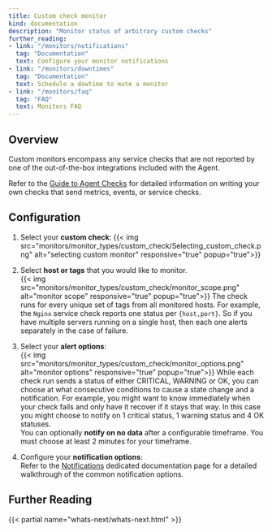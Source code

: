 ```yaml
---
title: Custom check monitor
kind: documentation
description: "Monitor status of arbitrary custom checks"
further_reading:
- link: "/monitors/notifications"
  tag: "Documentation"
  text: Configure your monitor notifications
- link: "/monitors/downtimes"
  tag: "Documentation"
  text: Schedule a dowtime to mute a monitor
- link: "/monitors/faq"
  tag: "FAQ"
  text: Monitors FAQ
---
```


## Overview

Custom monitors encompass any service checks that are not reported by one of the out-of-the-box integrations included with the Agent.

Refer to the [Guide to Agent Checks](/agent/agent_checks/) for detailed information on writing your own checks that send metrics, events, or service checks.

## Configuration

1. Select your **custom check**:
  {{< img src="monitors/monitor_types/custom_check/Selecting_custom_check.png" alt="selecting custom monitor" responsive="true" popup="true">}}
2. Select **host or tags** that you would like to monitor.  
  {{< img src="monitors/monitor_types/custom_check/monitor_scope.png" alt="monitor scope" responsive="true" popup="true">}}
  The check runs for every unique set of tags from all monitored hosts. For example, the `Nginx` service check reports one status per `{host,port}`. So if you have multiple servers running on a single host, then each one alerts separately in the case of failure.

3. Select your **alert options**:  
  {{< img src="monitors/monitor_types/custom_check/monitor_options.png" alt="monitor options" responsive="true" popup="true">}}
  While each check run sends a status of either CRITICAL, WARNING or OK, you can choose at what consecutive conditions to cause a state change and a notification. For example, you might want to know immediately when your check fails and only have it recover if it stays that way. In this case you might choose to notify on 1 critical status, 1 warning status and 4 OK statuses.  
  You can optionally **notify on no data** after a configurable timeframe. You must choose at least 2 minutes for your timeframe.

4. Configure your **notification options**:  
  Refer to the [Notifications](/monitors/notifications) dedicated documentation page for a detailed walkthrough of the common notification options.

## Further Reading 
{{< partial name="whats-next/whats-next.html" >}}

